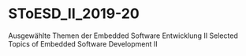 # SToESD_II_2019-20

Ausgewählte Themen der Embedded Software Entwicklung II
Selected Topics of Embedded Software Development II
